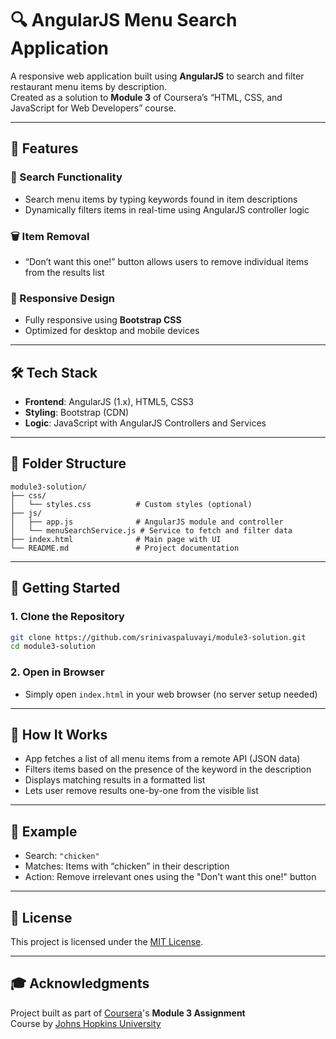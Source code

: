 # 🔍 AngularJS Menu Search Application

A responsive web application built using **AngularJS** to search and filter restaurant menu items by description.  
Created as a solution to **Module 3** of Coursera’s “HTML, CSS, and JavaScript for Web Developers” course.

---

## 🚀 Features

### 🔎 Search Functionality
- Search menu items by typing keywords found in item descriptions
- Dynamically filters items in real-time using AngularJS controller logic

### 🗑️ Item Removal
- “Don’t want this one!” button allows users to remove individual items from the results list

### 📱 Responsive Design
- Fully responsive using **Bootstrap CSS**
- Optimized for desktop and mobile devices

---

## 🛠 Tech Stack

- **Frontend**: AngularJS (1.x), HTML5, CSS3
- **Styling**: Bootstrap (CDN)
- **Logic**: JavaScript with AngularJS Controllers and Services

---

## 📂 Folder Structure

```
module3-solution/
├── css/
│   └── styles.css          # Custom styles (optional)
├── js/
│   ├── app.js              # AngularJS module and controller
│   └── menuSearchService.js # Service to fetch and filter data
├── index.html              # Main page with UI
└── README.md               # Project documentation
```

---

## 🔧 Getting Started

### 1. Clone the Repository
```bash
git clone https://github.com/srinivaspaluvayi/module3-solution.git
cd module3-solution
```

### 2. Open in Browser
- Simply open `index.html` in your web browser (no server setup needed)

---

## 🧪 How It Works

- App fetches a list of all menu items from a remote API (JSON data)
- Filters items based on the presence of the keyword in the description
- Displays matching results in a formatted list
- Lets user remove results one-by-one from the visible list

---

## 📸 Example

- Search: `"chicken"`
- Matches: Items with “chicken” in their description
- Action: Remove irrelevant ones using the "Don't want this one!" button

---

## 📄 License

This project is licensed under the [MIT License](LICENSE).

---

## 🎓 Acknowledgments

Project built as part of [Coursera](https://www.coursera.org/learn/html-css-javascript-for-web-developers)'s **Module 3 Assignment**  
Course by [Johns Hopkins University](https://www.jhu.edu/)

